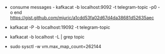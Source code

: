 * consume messages - kafkacat -b localhost:9092 -t telegram-topic -p0 -o end
  https://gist.github.com/mjuric/a1cdd53fa02d67d4da38681d52635aec

* kafkacat -P -b localhost:19092 -t telegram-topic

* kafkacat -b localhost -L | grep topic

* sudo sysctl -w vm.max_map_count=262144